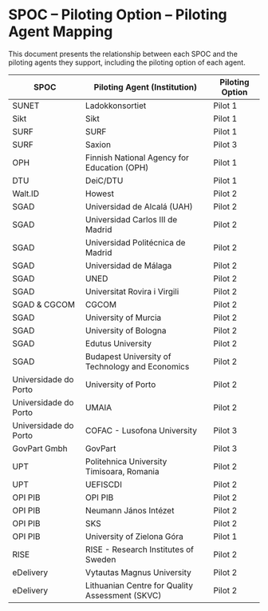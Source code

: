 # SPOC – Piloting Option – Piloting Agent Mapping

This document presents the relationship between each SPOC and the piloting agents they support, including the piloting option of each agent.

| SPOC                                 | Piloting Agent (Institution)                       | Piloting Option |
|--------------------------------------|----------------------------------------------------|------------------|
| SUNET                                | Ladokkonsortiet                                    | Pilot 1         |
| Sikt                                 | Sikt                                               | Pilot 1         |
| SURF                                 | SURF                                               | Pilot 1         |
| SURF                                 | Saxion                                             | Pilot 3         |
| OPH                                  | Finnish National Agency for Education (OPH)        | Pilot 1         |
| DTU                                  | DeiC/DTU                                           | Pilot 1         |
| Walt.ID                              | Howest                                             | Pilot 2         |
| SGAD                                 | Universidad de Alcalá (UAH)                        | Pilot 2         |
| SGAD                                 | Universidad Carlos III de Madrid                   | Pilot 2         |
| SGAD                                 | Universidad Politécnica de Madrid                  | Pilot 2         |
| SGAD                                 | Universidad de Málaga                              | Pilot 2         |
| SGAD                                 | UNED                                               | Pilot 2         |
| SGAD                                 | Universitat Rovira i Virgili                       | Pilot 2         |
| SGAD & CGCOM                         | CGCOM                                              | Pilot 2         |
| SGAD                                 | University of Murcia                               | Pilot 2         |
| SGAD                                 | University of Bologna                              | Pilot 2         |
| SGAD                                 | Edutus University                                  | Pilot 2         |
| SGAD                                 | Budapest University of Technology and Economics    | Pilot 2         |
| Universidade do Porto                | University of Porto                                | Pilot 2         |
| Universidade do Porto                | UMAIA                                              | Pilot 2         |
| Universidade do Porto                | COFAC - Lusofona University                        | Pilot 3         |
| GovPart Gmbh                         | GovPart                                            | Pilot 3         |
| UPT                                  | Politehnica University Timisoara, Romania          | Pilot 2         |
| UPT                                  | UEFISCDI                                           | Pilot 2         |
| OPI PIB                              | OPI PIB                                            | Pilot 2         |
| OPI PIB                              | Neumann János Intézet                              | Pilot 2         |
| OPI PIB                              | SKS                                                | Pilot 2         |
| OPI PIB                              | University of Zielona Góra                         | Pilot 1         |
| RISE                                 | RISE - Research Institutes of Sweden               | Pilot 2         |
| eDelivery                            | Vytautas Magnus University                         | Pilot 2         |
| eDelivery                            | Lithuanian Centre for Quality Assessment (SKVC)    | Pilot 2         |